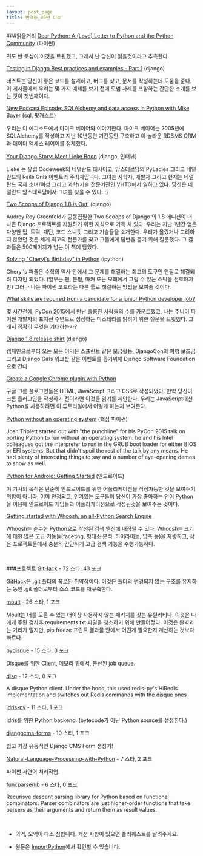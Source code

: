 ```yaml
---
layout: post_page
title: 번역중_30번 이슈
---
```


###읽을거리
<a href="http://anna-oz.tumblr.com/post/117173382150/dear-python-a-love-letter-to-python-and-the" target="_blank">Dear Python: A (Love) Letter to Python and the Python Community</a> (파이썬)

귀도 반 로섬이 이것을 트윗했고, 그래서 난 당신이 읽을것이라고 추측한다.

<a href="https://realpython.com/blog/python/testing-in-django-part-1-best-practices-and-examples/" target="_blank">Testing in Django Best practices and examples - Part 1</a> (django)

테스트는 당신이 좋은 코드를 설계하고, 버그를 찾고, 문서를 작성하는데 도움을 준다. 이 게시물에서 우리는 몇 가지 예제를 보기 전에 모범 사례를 포함하는 간단한 소개를 보는 것이 첫번째이다.

<a href="http://www.talkpythontome.com/episodes/show/5/sqlalchemy-and-data-access-in-python" target="_blank">New Podcast Episode: SQLAlchemy and data access in Python with Mike Bayer</a> (sql, 팟캐스트)

우리는 이 에피소드에서 마이크 베이어와 이야기한다. 마이크 베이어는 2005년에 SQLAlchemy를 작성하고 지난 10년동안 기간동안 구축하고 이 놀라운 RDBMS ORM과 데이터 액세스 레이어를 정제했다.

<a href="http://blog.djangogirls.org/post/117515207353" target="_blank">Your Django Story: Meet Lieke Boon</a> (django, 인터뷰)

Lieke 는 유럽 Codeweek의 네덜란드 대사이고, 암스테르담의 PyLadies 그리고 네덜란드의 Rails Grils 이벤트의 주최자입니다. 그녀는 사학자, 개발자 그리고 현재는 네덜란드 국제 소녀/여성 그리고 과학/기술 전문기관인 VHTO에서 일하고 있다. 당신은 네덜란드 암스테르담에서 그녀를 찾을 수 있다. :)

<a href="http://pydanny.com/two-scoops-of-django-1-8.html" target="_blank">Two Scoops of Django 1.8 is Out!</a> (django)

Audrey Roy Greenfeld가 공동집필한 Two Scoops of Django 의 1.8 에디션이 더 나은 Django 프로젝트를 지원하기 위한 지식으로 가득 차 있다. 우리는 지난 1년간 얻은 다양한 팁, 트릭, 패턴, 코드 스니핏 그리고 기술들을 소개한다. 우리가 몰랐거나 고려하지 않았던 것은 세계 최고의 전문가를 찾고 그들에게 답변을 듣기 위해 질문했다. 그 결과들은 500페이지가 넘는 이 책에 담았다.

<a href="http://nbviewer.ipython.org/url/norvig.com/ipython/Cheryl.ipynb" target="_blank">Solving "Cheryl's Birthday" in Python</a> (ipython)

Cheryl's 퍼즐은 수학의 역사 안에서 그 문제를 해결하는 최고의 도구인 연필로 해결되려 디자인 되었다. (일부는 펜, 분필, 마커 또는 모래에서 그릴 수 있는 스틱을 선호하지만) 그러나 나는 파이썬 코드라는 다른 툴로 해결하는 방법을 보여줄 것이다.

<a href="http://kieczkowska.tumblr.com/post/117227214396/asking-twitter-what-skills-are-required-from-a" target="_blank">What skills are required from a candidate for a junior Python developer job?</a>

몇 시간전에, PyCon 2015에서 만난 훌륭한 사람들의 수를 카운트했고, 나는 주니어 파이썬 개발자의 포지션 주변으로 성장하는 미스테리를 밝히기 위한 질문을 트윗했다. 그래서 정확히 무엇을 기대하는가?

<a href="https://www.djangoproject.com/weblog/2015/apr/28/django-18-release-shirt/" target="_blank">Django 1.8 release shirt</a> (django)

캠페인으로부터 오는 모든 이익은 스프린트 같은 모금활동, DjangoCon의 여행 보조금 그리고 Django Girls 워크샵 같은 이벤트를 돕기위해 Django Software Foundation으로 간다.

<a href="https://pythonspot.com/create-a-chrome-plugin-with-python/" target="_blank">Create a Google Chrome plugin with Python</a>

구글 크롬 플로그인들은 HTML, JavaScript 그리고 CSS로 작성되었다. 만약 당신이 크롬 플러그인을 작성하기 전이라면 이것을 읽기를 제안한다. 우리는 JavaScript대신 Python을 사용하려면 이 튜토리얼에서 어떻게 하는지 보여준다.

<a href="http://lwn.net/SubscriberLink/641244/5d1d6d20aeb0a647/" target="_blank">Python without an operating system</a> (핵심 파이썬)

Josh Triplett started out with "the punchline" for his PyCon 2015 talk on porting Python to run without an operating system: he and his Intel colleagues got the interpreter to run in the GRUB boot loader for either BIOS or EFI systems. But that didn't spoil the rest of the talk by any means. He had plenty of interesting things to say and a number of eye-opening demos to show as well.

<a href="http://www.checkio.org/blog/python-android-getting-started/" target="_blank">Python for Android: Getting Started</a> (안드로이드)

이 기사의 목적은 단순히 안드로이드를 위한 어플리케이션을 작성가능한 것을 보여주기 위함이 아니라, 이미 안정되고, 인기있는 도구들이 당신이 가장 좋아하는 언어 Python을 이용해 안드로이드 게임들과 어플리케이션으로 작성된것을 보여주는 것이다.

<a href="http://sowingseasons.com/blog/introduction-to-whoosh.html" target="_blank">Getting started with Whoosh, an all-Python Search Engine</a>

Whoosh는 순수한 Python으로 작성된 검색 엔진에 내장될 수 있다. Whoosh는 크기에 대한 많은 고급 기능들(faceting, 형태소 분석, 하이라이트, 압축 등)을 자랑하고, 작은 프로젝트들에서 충분히 간단하게 고급 검색 기능을 수행가능하다.

<br />

###프로젝트
<a href="https://github.com/lijiejie/GitHack" target="_blank">GitHack</a> - 72 스타, 43 포크

GitHack은 .git 폴더의 폭로된 취약점이다. 이것은 폴더의 변경되지 않는 구조를 유지하는 동안 .git 폴더로부터 소스 코드를 재구축한다.

<a href="https://github.com/tweekmonster/moult" target="_blank">moult</a> - 26 스타, 1 포크

Moult는 너를 도울 수 있는 더이상 사용하지 않는 패키지를 찾는 유틸리티다. 이것은 나에게 주된 검사후 requirements.txt 파일을 청소하기 위해 만들어졌다. 이것은 완벽과는 거리가 멀지만, pip freeze 프린트 결과물 안에서 어떤게 필요한지 계산하는 것보다 빠르다.

<a href="https://github.com/ybrs/pydisque" target="_blank">pydisque</a> - 15 스타, 0 포크

Disque를 위한 Client, 메모리 위에서, 분산된 job queue.

<a href="https://github.com/ryansb/disq" target="_blank">disq</a> - 12 스타, 0 포크

A disque Python client. Under the hood, this used redis-py's HiRedis implementation and switches out Redis commands with the disque ones

<a href="https://github.com/ziman/idris-py" target="_blank">idris-py</a> - 11 스타, 1 포크

Idris를 위한 Python backend. (bytecode가 아닌 Python source를 생성한다.)

<a href="https://github.com/mishbahr/djangocms-forms" target="_blank">djangocms-forms</a> - 10 스타, 1 포크

쉽고 가장 유동적인 Django CMS Form 생성기!

<a href="https://github.com/SequomicsResearch/Natural-Language-Processing-with-Python" target="_blank">Natural-Language-Processing-with-Python</a> - 7 스타, 2 포크

파이썬 자연어 처리작업.

<a href="https://github.com/vlasovskikh/funcparserlib" target="_blank">funcparserlib</a> - 6 스타, 0 포크

Recurisve descent parsing library for Python based on functional combinators. Parser combinators are just higher-order functions that take parsers as their arguments and return them as result values.

<br />

* 의역, 오역이 다소 심합니다. 개선 사항이 있으면 풀리퀘스트를 날려주세요.

* 원문은 <a href="http://importpython.com/newletter/no/30" target="_blank">ImportPython</a>에서 확인할 수 있습니다.
